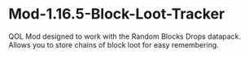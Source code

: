 # Mod-1.16.5-Block-Loot-Tracker
QOL Mod designed to work with the Random Blocks Drops datapack. Allows you to store chains of block loot for easy remembering.
